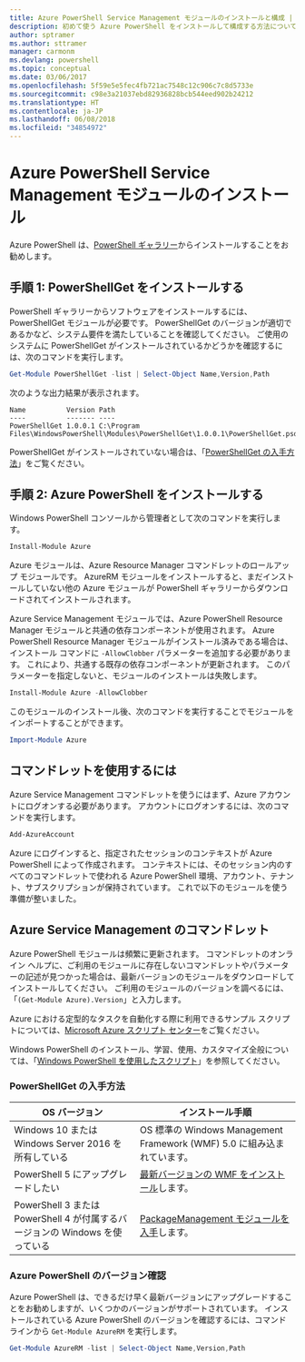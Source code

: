 ```yaml
---
title: Azure PowerShell Service Management モジュールのインストールと構成 | Microsoft Docs
description: 初めて使う Azure PowerShell をインストールして構成する方法について説明します。
author: sptramer
ms.author: sttramer
manager: carmonm
ms.devlang: powershell
ms.topic: conceptual
ms.date: 03/06/2017
ms.openlocfilehash: 5f59e5e5fec4fb721ac7548c12c906c7c8d5733e
ms.sourcegitcommit: c98e3a21037ebd82936828bcb544eed902b24212
ms.translationtype: HT
ms.contentlocale: ja-JP
ms.lasthandoff: 06/08/2018
ms.locfileid: "34854972"
---
```

# <a name="installing-the-azure-powershell-service-management-module"></a>Azure PowerShell Service Management モジュールのインストール

Azure PowerShell は、[PowerShell ギャラリー](https://www.powershellgallery.com/)からインストールすることをお勧めします。

## <a name="step-1-install-powershellget"></a>手順 1: PowerShellGet をインストールする

PowerShell ギャラリーからソフトウェアをインストールするには、PowerShellGet モジュールが必要です。 PowerShellGet のバージョンが適切であるかなど、システム要件を満たしていることを確認してください。 ご使用のシステムに PowerShellGet がインストールされているかどうかを確認するには、次のコマンドを実行します。

```powershell
Get-Module PowerShellGet -list | Select-Object Name,Version,Path
```

次のような出力結果が表示されます。

```
Name          Version Path
----          ------- ----
PowerShellGet 1.0.0.1 C:\Program Files\WindowsPowerShell\Modules\PowerShellGet\1.0.0.1\PowerShellGet.psd1
```

PowerShellGet がインストールされていない場合は、「[PowerShellGet の入手方法](#how-to-get-powershellget)」をご覧ください。

## <a name="step-2-install-azure-powershell"></a>手順 2: Azure PowerShell をインストールする

Windows PowerShell コンソールから管理者として次のコマンドを実行します。

```powershell
Install-Module Azure
```

Azure モジュールは、Azure Resource Manager コマンドレットのロールアップ モジュールです。 AzureRM モジュールをインストールすると、まだインストールしていない他の Azure モジュールが PowerShell ギャラリーからダウンロードされてインストールされます。

Azure Service Management モジュールでは、Azure PowerShell Resource Manager モジュールと共通の依存コンポーネントが使用されます。 Azure PowerShell Resource Manager モジュールがインストール済みである場合は、インストール コマンドに `-AllowClobber` パラメーターを追加する必要があります。 これにより、共通する既存の依存コンポーネントが更新されます。 このパラメーターを指定しないと、モジュールのインストールは失敗します。

```powershell
Install-Module Azure -AllowClobber
```

このモジュールのインストール後、次のコマンドを実行することでモジュールをインポートすることができます。

```powershell
Import-Module Azure
```

## <a name="to-use-the-cmdlets"></a>コマンドレットを使用するには

Azure Service Management コマンドレットを使うにはまず、Azure アカウントにログオンする必要があります。 アカウントにログオンするには、次のコマンドを実行します。

```powershell
Add-AzureAccount
```

Azure にログインすると、指定されたセッションのコンテキストが Azure PowerShell によって作成されます。 コンテキストには、そのセッション内のすべてのコマンドレットで使われる Azure PowerShell 環境、アカウント、テナント、サブスクリプションが保持されています。 これで以下のモジュールを使う準備が整いました。

## <a name="azure-service-management-cmdlets"></a>Azure Service Management のコマンドレット

Azure PowerShell モジュールは頻繁に更新されます。 コマンドレットのオンライン ヘルプに、ご利用のモジュールに存在しないコマンドレットやパラメーターの記述が見つかった場合は、最新バージョンのモジュールをダウンロードしてインストールしてください。 ご利用のモジュールのバージョンを調べるには、「`(Get-Module Azure).Version`」と入力します。

Azure における定型的なタスクを自動化する際に利用できるサンプル スクリプトについては、[Microsoft Azure スクリプト センター](http://www.windowsazure.com/documentation/scripts/)をご覧ください。

Windows PowerShell のインストール、学習、使用、カスタマイズ全般については、「[Windows PowerShell を使用したスクリプト](http://go.microsoft.com/fwlink/p/?linkid=320210)」を参照してください。

### <a name="how-to-get-powershellget"></a>PowerShellGet の入手方法

|OS バージョン|インストール手順|
|---|---|
|Windows 10 または Windows Server 2016 を所有している|OS 標準の Windows Management Framework (WMF) 5.0 に組み込まれています。|
|PowerShell 5 にアップグレードしたい|[最新バージョンの WMF をインストール](https://www.microsoft.com/en-us/download/details.aspx?id=54616)します。|
|PowerShell 3 または PowerShell 4 が付属するバージョンの Windows を使っている|[PackageManagement モジュールを入手](http://go.microsoft.com/fwlink/?LinkID=746217)します。|

<a id="helpmechoose"></a>
### <a name="checking-the-version-of-azure-powershell"></a>Azure PowerShell のバージョン確認

Azure PowerShell は、できるだけ早く最新バージョンにアップグレードすることをお勧めしますが、いくつかのバージョンがサポートされています。 インストールされている Azure PowerShell のバージョンを確認するには、コマンド ラインから `Get-Module AzureRM` を実行します。

```powershell
Get-Module AzureRM -list | Select-Object Name,Version,Path
```
